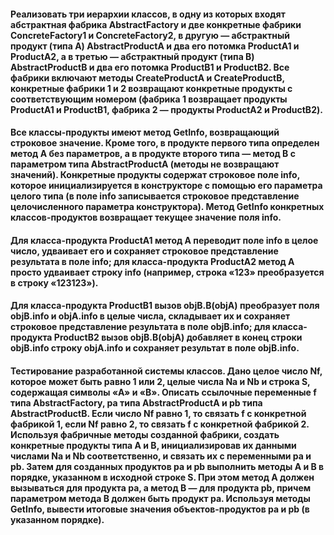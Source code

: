 #### Реализовать три иерархии классов, в одну из которых входят абстрактная фабрика AbstractFactory и две конкретные фабрики ConcreteFactory1 и ConcreteFactory2, в другую — абстрактный продукт (типа A) AbstractProductA и два его потомка ProductA1 и ProductA2, а в третью — абстрактный продукт (типа B) AbstractProductB и два его потомка ProductB1 и ProductB2. Все фабрики включают методы CreateProductA и CreateProductB, конкретные фабрики 1 и 2 возвращают конкретные продукты с соответствующим номером (фабрика 1 возвращает продукты ProductA1 и ProductB1, фабрика 2 — продукты ProductA2 и ProductB2).

#### Все классы-продукты имеют метод GetInfo, возвращающий строковое значение. Кроме того, в продукте первого типа определен метод A без параметров, а в продукте второго типа — метод В с параметром типа AbstractProductA (методы не возвращают значений). Конкретные продукты содержат строковое поле info, которое инициализируется в конструкторе с помощью его параметра целого типа (в поле info записывается строковое представление целочисленного параметра конструктора). Метод GetInfo конкретных классов-продуктов возвращает текущее значение поля info.

#### Для класса-продукта ProductA1 метод A переводит поле info в целое число, удваивает его и сохраняет строковое представление результата в поле info; для класса-продукта ProductA2 метод A просто удваивает строку info (например, строка «123» преобразуется в строку «123123»).

#### Для класса-продукта ProductB1 вызов objB.B(objA) преобразует поля objB.info и objA.info в целые числа, складывает их и сохраняет строковое представление результата в поле objB.info; для класса-продукта ProductB2 вызов objB.B(objA) добавляет в конец строки objB.info строку objA.info и сохраняет результат в поле objB.info.

#### Тестирование разработанной системы классов. Дано целое число Nf, которое может быть равно 1 или 2, целые числа Na и Nb и строка S, содержащая символы «A» и «B». Описать ссылочные переменные f типа AbstractFactory, pa типа AbstractProductA и pb типа AbstractProductB. Если число Nf равно 1, то связать f с конкретной фабрикой 1, если Nf равно 2, то связать f с конкретной фабрикой 2. Используя фабричные методы созданной фабрики, создать конкретные продукты типа A и B, инициализировав их данными числами Na и Nb соответственно, и связать их с переменными pa и pb. Затем для созданных продуктов pa и pb выполнить методы A и B в порядке, указанном в исходной строке S. При этом метод A должен вызываться для продукта pa, а метод B — для продукта pb, причем параметром метода B должен быть продукт pa. Используя методы GetInfo, вывести итоговые значения объектов-продуктов pa и pb (в указанном порядке). 